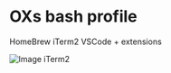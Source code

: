 # OXs bash profile
 
HomeBrew
iTerm2
VSCode + extensions

![Image iTerm2](https://lh3.googleusercontent.com/NlPhl6QzDxXwbNz0e0WDb_sHXm9IMKevDsVklmFZ2tJUFbWVaZ6faqGJ_GK8V0GTEmsUDNqNQwdJzH5t9WhyNn8d2yb4VwgdF0w24qwgDbcQXs-E8fllp0C6wtO5fRdWc8l3qnxOBEj4fNXLs3lO8dDg5rduVE_i0lIThIXtpT80FwG1u-tdeYdGkVsSzoci3FxfM9JlguWgzEg5vPBF8V6cVS6QEvYRBZYpWVXYqh5EKM_2ExRmhkzKlKCZYNy_zALUTeNth2Oiisn13LGu5KeTG5c-N9vH7OyaHabU2M6CyJ5enf4l37Jgikcn4yaKwdO1WwbevrkL9S3_81Zyxi7TJ7gx0Hon7AzEZLVDW5LGfBG8cDAdH1Gk-YZxbb1ueT7uqbdT1ZxWJ-UiNHCe0hEZ_TslaMwTqZJhU60whN2LJ_vURgJYD8LIARNYaOjV1x-tZdorytdVPujP-9xh1ZYTZ7xg_7ZPMbGeC2UsmV2oosylyjA2IYK6S0iFSKuXtzdRZs2hOdw94hRrD5gpuRDpsY3eeI5FYwx1TS42vORle5DBwcRPBu_4veLqevYXzfZ6U5wxk4Q-RGy7TO_Glma_cveqQovjZ2B8qe7tZtx9eKtcOBnE4hTHuE0iEwyEnGkRyH_FrJqDcbIGunDO0RQQKLKs8AI6cM53bAc1U349EPcLyGcLioUF0RU3lw=w1462-h726-no?authuser=0)
